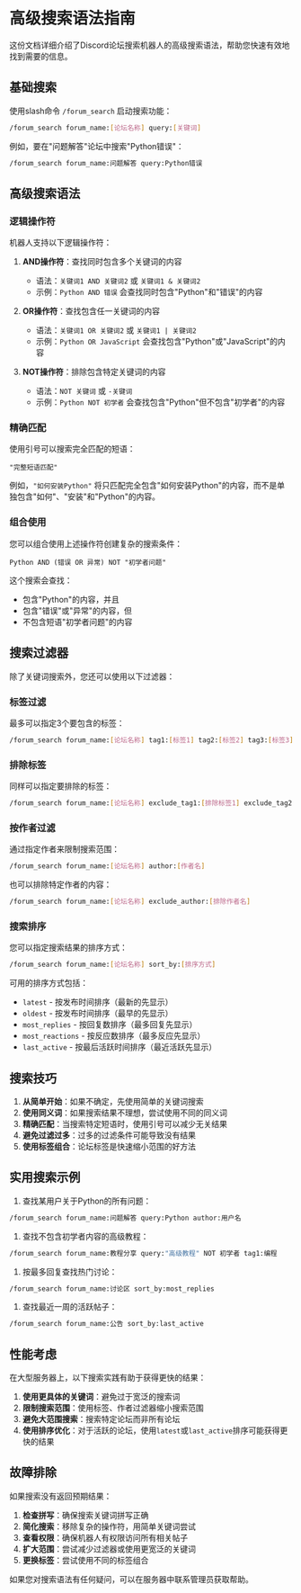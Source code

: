 # 高级搜索语法指南

这份文档详细介绍了Discord论坛搜索机器人的高级搜索语法，帮助您快速有效地找到需要的信息。

## 基础搜索

使用slash命令 `/forum_search` 启动搜索功能：

```bash
/forum_search forum_name:[论坛名称] query:[关键词]
```

例如，要在"问题解答"论坛中搜索"Python错误"：

```bash
/forum_search forum_name:问题解答 query:Python错误
```

## 高级搜索语法

### 逻辑操作符

机器人支持以下逻辑操作符：

1. **AND操作符**：查找同时包含多个关键词的内容
   - 语法：`关键词1 AND 关键词2` 或 `关键词1 & 关键词2`
   - 示例：`Python AND 错误` 会查找同时包含"Python"和"错误"的内容

2. **OR操作符**：查找包含任一关键词的内容
   - 语法：`关键词1 OR 关键词2` 或 `关键词1 | 关键词2`
   - 示例：`Python OR JavaScript` 会查找包含"Python"或"JavaScript"的内容

3. **NOT操作符**：排除包含特定关键词的内容
   - 语法：`NOT 关键词` 或 `-关键词`
   - 示例：`Python NOT 初学者` 会查找包含"Python"但不包含"初学者"的内容

### 精确匹配

使用引号可以搜索完全匹配的短语：

```text
"完整短语匹配"
```

例如，`"如何安装Python"` 将只匹配完全包含"如何安装Python"的内容，而不是单独包含"如何"、"安装"和"Python"的内容。

### 组合使用

您可以组合使用上述操作符创建复杂的搜索条件：

```text
Python AND (错误 OR 异常) NOT "初学者问题"
```

这个搜索会查找：

- 包含"Python"的内容，并且
- 包含"错误"或"异常"的内容，但
- 不包含短语"初学者问题"的内容

## 搜索过滤器

除了关键词搜索外，您还可以使用以下过滤器：

### 标签过滤

最多可以指定3个要包含的标签：

```bash
/forum_search forum_name:[论坛名称] tag1:[标签1] tag2:[标签2] tag3:[标签3]
```

### 排除标签

同样可以指定要排除的标签：

```bash
/forum_search forum_name:[论坛名称] exclude_tag1:[排除标签1] exclude_tag2:[排除标签2]
```

### 按作者过滤

通过指定作者来限制搜索范围：

```bash
/forum_search forum_name:[论坛名称] author:[作者名]
```

也可以排除特定作者的内容：

```bash
/forum_search forum_name:[论坛名称] exclude_author:[排除作者名]
```

### 搜索排序

您可以指定搜索结果的排序方式：

```bash
/forum_search forum_name:[论坛名称] sort_by:[排序方式]
```

可用的排序方式包括：

- `latest` - 按发布时间排序（最新的先显示）
- `oldest` - 按发布时间排序（最早的先显示）
- `most_replies` - 按回复数排序（最多回复先显示）
- `most_reactions` - 按反应数排序（最多反应先显示）
- `last_active` - 按最后活跃时间排序（最近活跃先显示）

## 搜索技巧

1. **从简单开始**：如果不确定，先使用简单的关键词搜索
2. **使用同义词**：如果搜索结果不理想，尝试使用不同的同义词
3. **精确匹配**：当搜索特定短语时，使用引号可以减少无关结果
4. **避免过滤过多**：过多的过滤条件可能导致没有结果
5. **使用标签组合**：论坛标签是快速缩小范围的好方法

## 实用搜索示例

1. 查找某用户关于Python的所有问题：

```bash
/forum_search forum_name:问题解答 query:Python author:用户名
```

1. 查找不包含初学者内容的高级教程：

```bash
/forum_search forum_name:教程分享 query:"高级教程" NOT 初学者 tag1:编程
```

1. 按最多回复查找热门讨论：

```bash
/forum_search forum_name:讨论区 sort_by:most_replies
```

1. 查找最近一周的活跃帖子：

```bash
/forum_search forum_name:公告 sort_by:last_active
```

## 性能考虑

在大型服务器上，以下搜索实践有助于获得更快的结果：

1. **使用更具体的关键词**：避免过于宽泛的搜索词
2. **限制搜索范围**：使用标签、作者过滤器缩小搜索范围
3. **避免大范围搜索**：搜索特定论坛而非所有论坛
4. **使用排序优化**：对于活跃的论坛，使用`latest`或`last_active`排序可能获得更快的结果

## 故障排除

如果搜索没有返回预期结果：

1. **检查拼写**：确保搜索关键词拼写正确
2. **简化搜索**：移除复杂的操作符，用简单关键词尝试
3. **查看权限**：确保机器人有权限访问所有相关帖子
4. **扩大范围**：尝试减少过滤器或使用更宽泛的关键词
5. **更换标签**：尝试使用不同的标签组合

如果您对搜索语法有任何疑问，可以在服务器中联系管理员获取帮助。 